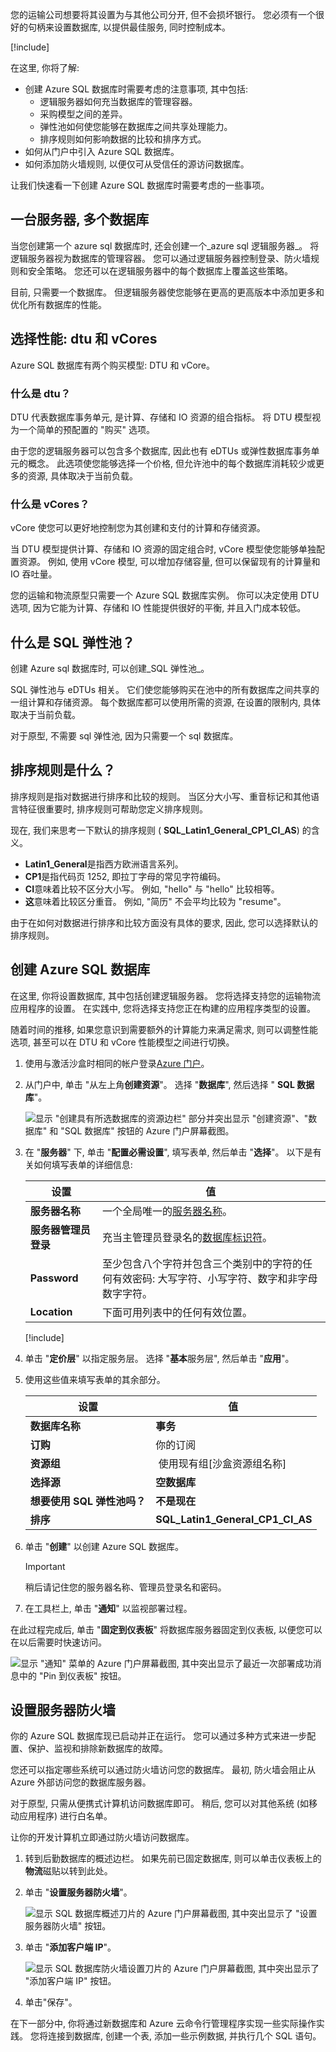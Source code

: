 您的运输公司想要将其设置为与其他公司分开, 但不会损坏银行。 您必须有一个很好的句柄来设置数据库, 以提供最佳服务, 同时控制成本。

[!include[](../../../includes/azure-sandbox-activate.md)]

在这里, 你将了解:

- 创建 Azure SQL 数据库时需要考虑的注意事项, 其中包括:
  - 逻辑服务器如何充当数据库的管理容器。
  - 采购模型之间的差异。
  - 弹性池如何使您能够在数据库之间共享处理能力。
  - 排序规则如何影响数据的比较和排序方式。
- 如何从门户中引入 Azure SQL 数据库。
- 如何添加防火墙规则, 以便仅可从受信任的源访问数据库。

让我们快速看一下创建 Azure SQL 数据库时需要考虑的一些事项。

## <a name="one-server-many-databases"></a>一台服务器, 多个数据库

当您创建第一个 azure sql 数据库时, 还会创建一个_azure sql 逻辑服务器_。 将逻辑服务器视为数据库的管理容器。 您可以通过逻辑服务器控制登录、防火墙规则和安全策略。 您还可以在逻辑服务器中的每个数据库上覆盖这些策略。

目前, 只需要一个数据库。 但逻辑服务器使您能够在更高的更高版本中添加更多和优化所有数据库的性能。

## <a name="choose-performance-dtus-versus-vcores"></a>选择性能: dtu 和 vCores

Azure SQL 数据库有两个购买模型: DTU 和 vCore。

### <a name="what-are-dtus"></a>什么是 dtu？

DTU 代表数据库事务单元, 是计算、存储和 IO 资源的组合指标。 将 DTU 模型视为一个简单的预配置的 "购买" 选项。

由于您的逻辑服务器可以包含多个数据库, 因此也有 eDTUs 或弹性数据库事务单元的概念。 此选项使您能够选择一个价格, 但允许池中的每个数据库消耗较少或更多的资源, 具体取决于当前负载。

### <a name="what-are-vcores"></a>什么是 vCores？

vCore 使您可以更好地控制您为其创建和支付的计算和存储资源。

当 DTU 模型提供计算、存储和 IO 资源的固定组合时, vCore 模型使您能够单独配置资源。 例如, 使用 vCore 模型, 可以增加存储容量, 但可以保留现有的计算量和 IO 吞吐量。

您的运输和物流原型只需要一个 Azure SQL 数据库实例。 你可以决定使用 DTU 选项, 因为它能为计算、存储和 IO 性能提供很好的平衡, 并且入门成本较低。

## <a name="what-are-sql-elastic-pools"></a>什么是 SQL 弹性池？

创建 Azure sql 数据库时, 可以创建_SQL 弹性池_。

SQL 弹性池与 eDTUs 相关。 它们使您能够购买在池中的所有数据库之间共享的一组计算和存储资源。 每个数据库都可以使用所需的资源, 在设置的限制内, 具体取决于当前负载。

对于原型, 不需要 sql 弹性池, 因为只需要一个 sql 数据库。

## <a name="what-is-collation"></a>排序规则是什么？

排序规则是指对数据进行排序和比较的规则。 当区分大小写、重音标记和其他语言特征很重要时, 排序规则可帮助您定义排序规则。

现在, 我们来思考一下默认的排序规则 ( **SQL_Latin1_General_CP1_CI_AS**) 的含义。

- **Latin1_General**是指西方欧洲语言系列。
- **CP1**是指代码页 1252, 即拉丁字母的常见字符编码。
- **CI**意味着比较不区分大小写。 例如, "hello" 与 "hello" 比较相等。
- **这**意味着比较区分重音。 例如, "简历" 不会平均比较为 "resume"。

由于在如何对数据进行排序和比较方面没有具体的要求, 因此, 您可以选择默认的排序规则。

## <a name="create-your-azure-sql-database"></a>创建 Azure SQL 数据库

在这里, 你将设置数据库, 其中包括创建逻辑服务器。 您将选择支持您的运输物流应用程序的设置。 在实践中, 您将选择支持您正在构建的应用程序类型的设置。

随着时间的推移, 如果您意识到需要额外的计算能力来满足需求, 则可以调整性能选项, 甚至可以在 DTU 和 vCore 性能模型之间进行切换。

1. 使用与激活沙盒时相同的帐户登录[Azure 门户](https://portal.azure.com/learn.docs.microsoft.com?azure-portal=true)。

1. 从门户中, 单击 "从左上角**创建资源**"。 选择 "**数据库**", 然后选择 " **SQL 数据库**"。

   ![显示 "创建具有所选数据库的资源边栏" 部分并突出显示 "创建资源"、"数据库" 和 "SQL 数据库" 按钮的 Azure 门户屏幕截图。](../media/3-create-db.png)

1. 在 "**服务器**" 下, 单击 "**配置必需设置**", 填写表单, 然后单击 "**选择**"。 以下是有关如何填写表单的详细信息:

    | 设置      | 值 |
    | ------------ | ----- |
    | **服务器名称** | 一个全局唯一的[服务器名称](https://docs.microsoft.com/azure/architecture/best-practices/naming-conventions)。 |
    | **服务器管理员登录** | 充当主管理员登录名的[数据库标识符](https://docs.microsoft.com/sql/relational-databases/databases/database-identifiers)。 |
    | **Password** | 至少包含八个字符并包含三个类别中的字符的任何有效密码: 大写字符、小写字符、数字和非字母数字字符。 |
    | **Location** | 下面可用列表中的任何有效位置。 |

    [!include[](../../../includes/azure-sandbox-regions-first-mention-note-friendly.md)]

1. 单击 "**定价层**" 以指定服务层。 选择 "**基本**服务层", 然后单击 "**应用**"。

1. 使用这些值来填写表单的其余部分。

    | 设置      | 值 |
    | ------------ | ----- |
    | **数据库名称** | **事务** |
    | **订购** | 你的订阅 |
    | **资源组** |  使用现有组<rgn>[沙盒资源组名称]</rgn> |
    | **选择源** | **空数据库** |
    | **想要使用 SQL 弹性池吗？** | **不是现在** |
    | **排序** | **SQL_Latin1_General_CP1_CI_AS** |

1. 单击 "**创建**" 以创建 Azure SQL 数据库。

    > [!IMPORTANT]
    > 稍后请记住您的服务器名称、管理员登录名和密码。

1. 在工具栏上, 单击 "**通知**" 以监视部署过程。

在此过程完成后, 单击 "**固定到仪表板**" 将数据库服务器固定到仪表板, 以便您可以在以后需要时快速访问。

   ![显示 "通知" 菜单的 Azure 门户屏幕截图, 其中突出显示了最近一次部署成功消息中的 "Pin 到仪表板" 按钮。](../media/3-notifications-complete.png)

## <a name="set-the-server-firewall"></a>设置服务器防火墙

你的 Azure SQL 数据库现已启动并正在运行。 您可以通过多种方式来进一步配置、保护、监视和排除新数据库的故障。

您还可以指定哪些系统可以通过防火墙访问您的数据库。 最初, 防火墙会阻止从 Azure 外部访问您的数据库服务器。

对于原型, 只需从便携式计算机访问数据库即可。 稍后, 您可以对其他系统 (如移动应用程序) 进行白名单。

让你的开发计算机立即通过防火墙访问数据库。

1. 转到后勤数据库的概述边栏。 如果先前已固定数据库, 则可以单击仪表板上的**物流**磁贴以转到此处。

1. 单击 "**设置服务器防火墙**"。

    ![显示 SQL 数据库概述刀片的 Azure 门户屏幕截图, 其中突出显示了 "设置服务器防火墙" 按钮。](../media/3-set-server-firewall.png)

1. 单击 "**添加客户端 IP**"。

    ![显示 SQL 数据库防火墙设置刀片的 Azure 门户屏幕截图, 其中突出显示了 "添加客户端 IP" 按钮。](../media/3-add-client-ip.png)

1. 单击"保存"。

在下一部分中, 你将通过新数据库和 Azure 云命令行管理程序实现一些实际操作实践。 您将连接到数据库, 创建一个表, 添加一些示例数据, 并执行几个 SQL 语句。